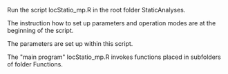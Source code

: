 Run the script  locStatio_mp.R  in the root folder StaticAnalyses.

The instruction how to set up parameters and operation modes are at the beginning of the script.

The parameters are set up within this script.

The "main program"  locStatio_mp.R  invokes functions placed in subfolders of folder  Functions.
